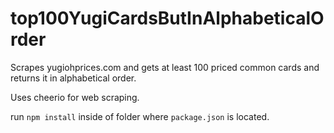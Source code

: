 # top100YugiCardsButInAlphabeticalOrder
Scrapes yugiohprices.com and gets at least 100 priced common cards and returns it in alphabetical order.

Uses cheerio  for web scraping.

run `npm install` inside of folder where `package.json` is located.
